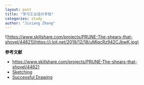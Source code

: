 ```yaml
---
layout: post
title: "学习工业设计手绘"
categories: study
author: "Jixiang Zhang"
---
```


![https://www.skillshare.com/projects/PRUNE-The-shears-that-shovel/44821](https://i.loli.net/2019/12/18/uMIqcRz942CJbwK.jpg)

**参考文献**

- https://www.skillshare.com/projects/PRUNE-The-shears-that-shovel/44821
- [Sketching](https://book.douban.com/subject/6787985/)
- [Successful Drawing](https://book.douban.com/subject/30304734/)